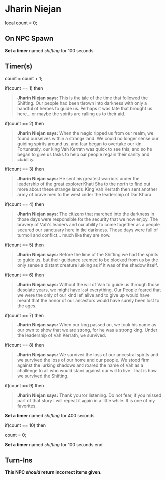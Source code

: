 # Jharin Niejan
local count = 0;


## On NPC Spawn

**Set a timer** named *shifting* for 100 seconds


## Timer(s)

count = count + 1;

if(count == 1) then


>**Jharin Niejan says:** This is the tale of the time that followed the Shifting. Our people had been thrown into darkness with only a handful of heroes to guide us. Perhaps it was fate that brought us here... or maybe the spirits are calling us to their aid.

if(count == 2) then


>**Jharin Niejan says:** When the magic ripped us from our realm, we found ourselves within a strange land. We could no longer sense our guiding spirits around us, and fear began to overtake our kin. Fortunately, our king Vah Kerrath was quick to see this, and so he began to give us tasks to help our people regain their sanity and stability.

if(count == 3) then


>**Jharin Niejan says:** He sent his greatest warriors under the leadership of the great explorer Khati Sha to the north to find out more about these strange lands. King Vah Kerrath then sent another army of brave men to the west under the leadership of Dar Khura.

if(count == 4) then


>**Jharin Niejan says:** The citizens that marched into the darkness in those days were responsible for the security that we now enjoy. The bravery of Vah's leaders and our ability to come together as a people secured our sanctuary here in the darkness. Those days were full of turmoil and conflict... much like they are now.

if(count == 5) then


>**Jharin Niejan says:** Before the time of the Shifting we had the spirits to guide us, but their guidance seemed to be blocked from us by the only sense a distant creature lurking as if it was of the shadow itself.

if(count == 6) then


>**Jharin Niejan says:** Without the will of Vah to guide us through those desolate years, we might have lost everything. Our People feared that we were the only of our kind left alive and to give up would have meant that the honor of our ancestors would have surely been lost to the ages.

if(count == 7) then


>**Jharin Niejan says:** When our king passed on, we took his name as our own to show that we are strong, for he was a strong king. Under the leadership of Vah Kerrath, we survived.

if(count == 8) then


>**Jharin Niejan says:** We survived the loss of our ancestral spirits and we survived the loss of our home and our people. We stood firm against the lurking shadows and roared the name of Vah as a challenge to all who would stand against our will to live. That is how we survived the Shifting.

if(count == 9) then


>**Jharin Niejan says:** Thank you for listening. Do not fear, if you missed part of that story I will repeat it again in a little while. It is one of my favorites.


**Set a timer** named *shifting* for 400 seconds

if(count == 10) then


count = 0;


**Set a timer** named *shifting* for 100 seconds
end



## Turn-Ins



**This NPC *should* return incorrect items given.**





